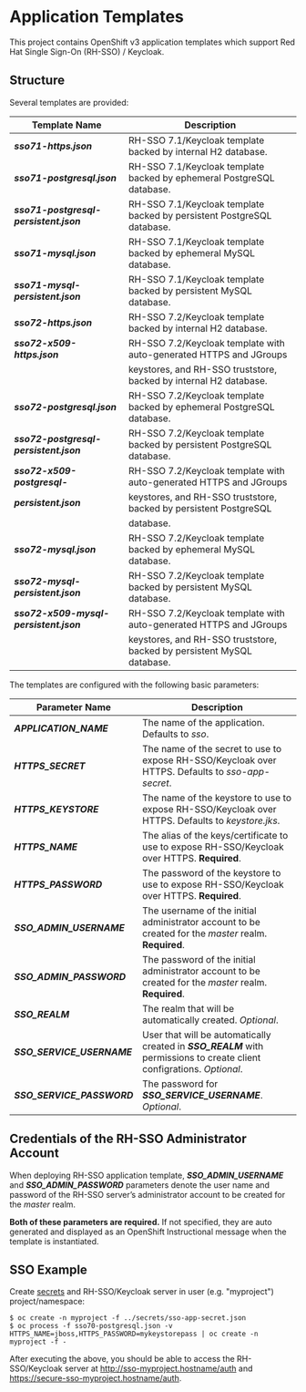 # Application Templates
This project contains OpenShift v3 application templates which support Red Hat Single Sign-On (RH-SSO) / Keycloak.

## Structure
Several templates are provided:

|     Template Name                      |                       Description                                      |
| ---------------------------------------|----------------------------------------------------------------------- |
| **_sso71-https.json_**                 | RH-SSO 7.1/Keycloak template backed by internal H2 database.           |
| **_sso71-postgresql.json_**            | RH-SSO 7.1/Keycloak template backed by ephemeral PostgreSQL database.  |
| **_sso71-postgresql-persistent.json_** | RH-SSO 7.1/Keycloak template backed by persistent PostgreSQL database. |
| **_sso71-mysql.json_**                 | RH-SSO 7.1/Keycloak template backed by ephemeral MySQL database.       |
| **_sso71-mysql-persistent.json_**      | RH-SSO 7.1/Keycloak template backed by persistent MySQL database.      |
| **_sso72-https.json_**                 | RH-SSO 7.2/Keycloak template backed by internal H2 database.           |
| **_sso72-x509-https.json_**            | RH-SSO 7.2/Keycloak template with auto-generated HTTPS and JGroups     |
|                                        | keystores, and RH-SSO truststore, backed by internal H2 database.      |
| **_sso72-postgresql.json_**            | RH-SSO 7.2/Keycloak template backed by ephemeral PostgreSQL database.  |
| **_sso72-postgresql-persistent.json_** | RH-SSO 7.2/Keycloak template backed by persistent PostgreSQL database. |
| **_sso72-x509-postgresql-_**           | RH-SSO 7.2/Keycloak template with auto-generated HTTPS and JGroups     |
| **_persistent.json_**                  | keystores, and RH-SSO truststore, backed by persistent PostgreSQL      |
|                                        | database.                                                              |
| **_sso72-mysql.json_**                 | RH-SSO 7.2/Keycloak template backed by ephemeral MySQL database.       |
| **_sso72-mysql-persistent.json_**      | RH-SSO 7.2/Keycloak template backed by persistent MySQL database.      |
| **_sso72-x509-mysql-persistent.json_** | RH-SSO 7.2/Keycloak template with auto-generated HTTPS and JGroups     |
|                                        | keystores, and RH-SSO truststore, backed by persistent MySQL database. |


The templates are configured with the following basic parameters:


|     Parameter Name                  |                         Description                                                                                       |
| ------------------------------------|-------------------------------------------------------------------------------------------------------------------------- |
| **_APPLICATION\_NAME_**             | The name of the application. Defaults to _sso_.                                                                           |
| **_HTTPS\_SECRET_**                 | The name of the secret to use to expose RH-SSO/Keycloak over HTTPS. Defaults to _sso-app-secret_.                         |
| **_HTTPS\_KEYSTORE_**               | The name of the keystore to use to expose RH-SSO/Keycloak over HTTPS. Defaults to _keystore.jks_.                         |
| **_HTTPS\_NAME_**                   | The alias of the keys/certificate to use to expose RH-SSO/Keycloak over HTTPS. **Required**.                              |
| **_HTTPS\_PASSWORD_**               | The password of the keystore to use to expose RH-SSO/Keycloak over HTTPS. **Required**.                                   |
| **_SSO\_ADMIN\_USERNAME_**          | The username of the initial administrator account to be created for the _master_ realm. **Required**.                     |
| **_SSO\_ADMIN\_PASSWORD_**          | The password of the initial administrator account to be created for the _master_ realm. **Required**.                     |
| **_SSO\_REALM_**                    | The realm that will be automatically created. _Optional_.                                                                 |
| **_SSO\_SERVICE\_USERNAME_**        | User that will be automatically created in **_SSO\_REALM_** with permissions to create client configrations. _Optional_.  |
| **_SSO\_SERVICE\_PASSWORD_**        | The password for **_SSO\_SERVICE\_USERNAME_**. _Optional_.                                                                |


## Credentials of the RH-SSO Administrator Account

When deploying RH-SSO application template, **_SSO\_ADMIN\_USERNAME_** and **_SSO\_ADMIN\_PASSWORD_** parameters denote the user name and password of the RH-SSO server’s administrator account to be created for the _master_ realm.

**Both of these parameters are required.** If not specified, they are auto generated and displayed as an OpenShift Instructional message when the template is instantiated.

## SSO Example

Create [secrets](https://docs.openshift.com/container-platform/latest/dev_guide/secrets.html) and RH-SSO/Keycloak server in user (e.g. "myproject") project/namespace:

```
$ oc create -n myproject -f ../secrets/sso-app-secret.json
$ oc process -f sso70-postgresql.json -v HTTPS_NAME=jboss,HTTPS_PASSWORD=mykeystorepass | oc create -n myproject -f -
```

After executing the above, you should be able to access the RH-SSO/Keycloak server at http://sso-myproject.hostname/auth and https://secure-sso-myproject.hostname/auth.
